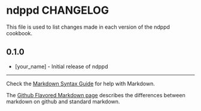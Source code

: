 ndppd CHANGELOG
===============

This file is used to list changes made in each version of the ndppd cookbook.

0.1.0
-----
- [your_name] - Initial release of ndppd

- - -
Check the [Markdown Syntax Guide](http://daringfireball.net/projects/markdown/syntax) for help with Markdown.

The [Github Flavored Markdown page](http://github.github.com/github-flavored-markdown/) describes the differences between markdown on github and standard markdown.
